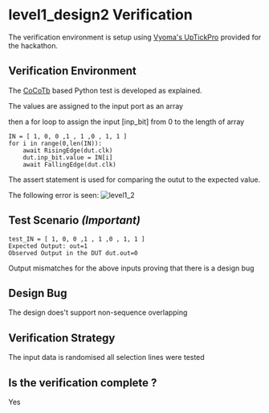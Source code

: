 # level1_design2 Verification
The verification environment is setup using [Vyoma's UpTickPro](https://vyomasystems.com) provided for the hackathon.

## Verification Environment

The [CoCoTb](https://www.cocotb.org/) based Python test is developed as explained. 


The values are assigned to the input port as an array

then a for loop to assign the input [inp_bit] from 0 to the length of array
    
    IN = [ 1, 0, 0 ,1 , 1 ,0 , 1, 1 ] 
    for i in range(0,len(IN)):
        await RisingEdge(dut.clk)
        dut.inp_bit.value = IN[i]
        await FallingEdge(dut.clk)

The assert statement is used for comparing the outut to the expected value.

The following error is seen:
![level1_2](https://user-images.githubusercontent.com/100050717/182043816-0669eb53-1298-4f0f-b9ea-13b5e1520fc3.PNG)

## Test Scenario *(Important)*

    test_IN = [ 1, 0, 0 ,1 , 1 ,0 , 1, 1 ] 
    Expected Output: out=1
    Observed Output in the DUT dut.out=0

Output mismatches for the above inputs proving that there is a design bug

## Design Bug

The design does't support non-sequence overlapping

## Verification Strategy

The input data is randomised all selection lines were tested
## Is the verification complete ?

Yes
